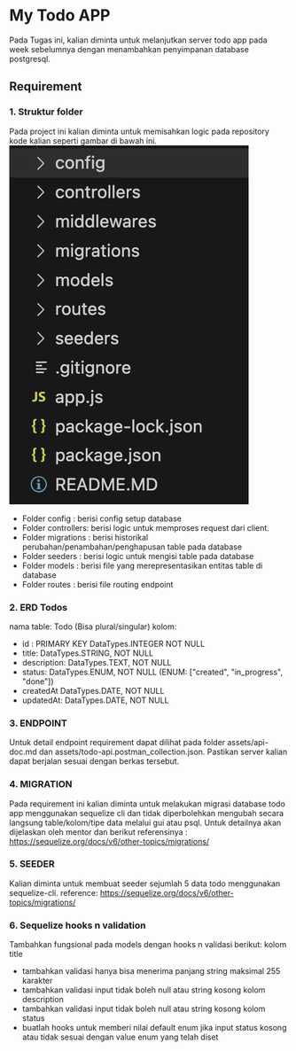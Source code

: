 # My Todo APP
Pada Tugas ini, kalian diminta untuk melanjutkan server todo app pada week sebelumnya dengan menambahkan penyimpanan database postgresql.

## Requirement
### 1. Struktur folder

Pada project ini kalian diminta untuk memisahkan logic pada repository kode kalian seperti gambar di bawah ini.
![Model-Controller Struktur Folder](./assets/folder-structure.png "Model-Controller Struktur Folder")

- Folder config : berisi config setup database
- Folder controllers: berisi logic untuk memproses request dari client.
- Folder migrations : berisi historikal perubahan/penambahan/penghapusan table pada database
- Folder seeders : berisi logic untuk mengisi table pada database
- Folder models : berisi file yang merepresentasikan entitas table di database
- Folder routes : berisi file routing endpoint

### 2. ERD Todos

nama table: Todo (Bisa plural/singular)
kolom:
- id : PRIMARY KEY DataTypes.INTEGER NOT NULL
- title: DataTypes.STRING, NOT NULL
- description: DataTypes.TEXT, NOT NULL
- status: DataTypes.ENUM, NOT NULL (ENUM: ["created", "in_progress", "done"])
- createdAt DataTypes.DATE, NOT NULL
- updatedAt: DataTypes.DATE, NOT NULL

### 3. ENDPOINT
Untuk detail endpoint requirement dapat dilihat pada folder assets/api-doc.md dan assets/todo-api.postman_collection.json. Pastikan server kalian dapat berjalan sesuai dengan berkas tersebut.

### 4. MIGRATION
Pada requirement ini kalian diminta untuk melakukan migrasi database todo app menggunakan sequelize cli dan tidak diperbolehkan mengubah secara langsung table/kolom/tipe data melalui gui atau psql. Untuk detailnya akan dijelaskan oleh mentor dan berikut referensinya : https://sequelize.org/docs/v6/other-topics/migrations/

### 5. SEEDER
Kalian diminta untuk membuat seeder sejumlah 5 data todo menggunakan sequelize-cli.
reference: https://sequelize.org/docs/v6/other-topics/migrations/

### 6. Sequelize hooks n validation
Tambahkan fungsional pada models dengan hooks n validasi berikut:
kolom title
- tambahkan validasi hanya bisa menerima panjang string maksimal 255 karakter
- tambahkan validasi input tidak boleh null atau string kosong
kolom description
- tambahkan validasi input tidak boleh null atau string kosong
kolom status
- buatlah hooks untuk memberi nilai default enum jika input status kosong atau tidak sesuai dengan value enum yang telah diset 
